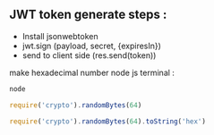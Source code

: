 ## JWT token generate steps : 
- Install jsonwebtoken
- jwt.sign (payload, secret, {expiresIn})
- send to client side (res.send(token))





make hexadecimal number node js terminal : 

```JavaScript
node
```
```JavaScript
require('crypto').randomBytes(64)
```
```JavaScript
require('crypto').randomBytes(64).toString('hex')
```

